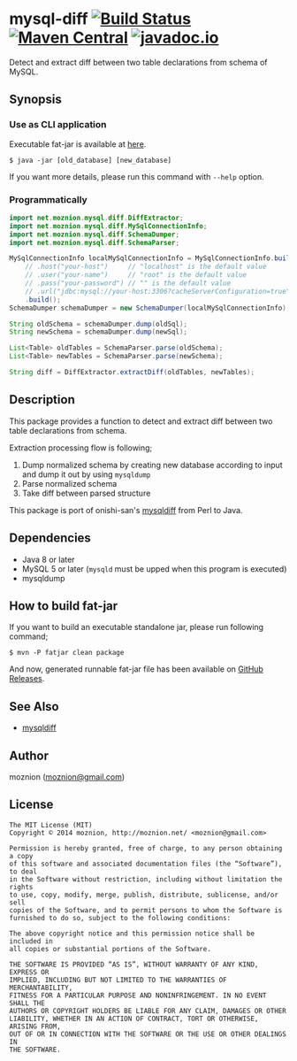 mysql-diff [![Build Status](https://travis-ci.org/moznion/java-mysql-diff.svg?branch=master)](https://travis-ci.org/moznion/java-mysql-diff) [![Maven Central](https://maven-badges.herokuapp.com/maven-central/net.moznion/mysql-diff/badge.svg)](https://maven-badges.herokuapp.com/maven-central/net.moznion/mysql-diff) [![javadoc.io](https://javadocio-badges.herokuapp.com/net.moznion/mysql-diff/badge.svg)](https://javadocio-badges.herokuapp.com/net.moznion/mysql-diff)
==

Detect and extract diff between two table declarations from schema of MySQL.

Synopsis
--

### Use as CLI application

Executable fat-jar is available at [here](https://github.com/moznion/java-mysql-diff/releases).

```
$ java -jar [old_database] [new_database]
```

If you want more details, please run this command with `--help` option.

### Programmatically

```java
import net.moznion.mysql.diff.DiffExtractor;
import net.moznion.mysql.diff.MySqlConnectionInfo;
import net.moznion.mysql.diff.SchemaDumper;
import net.moznion.mysql.diff.SchemaParser;

MySqlConnectionInfo localMySqlConnectionInfo = MySqlConnectionInfo.builder()
    // .host("your-host")     // "localhost" is the default value
    // .user("your-name")     // "root" is the default value
    // .pass("your-password") // "" is the default value
    // .url("jdbc:mysql://your-host:3306?cacheServerConfiguration=true") // or you can specify host, port and properties by a URL
    .build();
SchemaDumper schemaDumper = new SchemaDumper(localMySqlConnectionInfo);

String oldSchema = schemaDumper.dump(oldSql);
String newSchema = schemaDumper.dump(newSql);

List<Table> oldTables = SchemaParser.parse(oldSchema);
List<Table> newTables = SchemaParser.parse(newSchema);

String diff = DiffExtractor.extractDiff(oldTables, newTables);
```

Description
--

This package provides a function to detect and extract diff between two table declarations from schema.

Extraction processing flow is following;

1. Dump normalized schema by creating new database according to input and dump it out by using `mysqldump`
2. Parse normalized schema
3. Take diff between parsed structure

This package is port of onishi-san's [mysqldiff](https://github.com/onishi/mysqldiff) from Perl to Java.

Dependencies
--

- Java 8 or later
- MySQL 5 or later (`mysqld` must be upped when this program is executed)
- mysqldump

How to build fat-jar
--

If you want to build an executable standalone jar,
please run following command;

```
$ mvn -P fatjar clean package
```

And now, generated runnable fat-jar file has been available on [GitHub Releases](https://github.com/moznion/java-mysql-diff/releases).

See Also
--

- [mysqldiff](https://github.com/onishi/mysqldiff)

Author
--

moznion (<moznion@gmail.com>)

License
--

```
The MIT License (MIT)
Copyright © 2014 moznion, http://moznion.net/ <moznion@gmail.com>

Permission is hereby granted, free of charge, to any person obtaining a copy
of this software and associated documentation files (the “Software”), to deal
in the Software without restriction, including without limitation the rights
to use, copy, modify, merge, publish, distribute, sublicense, and/or sell
copies of the Software, and to permit persons to whom the Software is
furnished to do so, subject to the following conditions:

The above copyright notice and this permission notice shall be included in
all copies or substantial portions of the Software.

THE SOFTWARE IS PROVIDED “AS IS”, WITHOUT WARRANTY OF ANY KIND, EXPRESS OR
IMPLIED, INCLUDING BUT NOT LIMITED TO THE WARRANTIES OF MERCHANTABILITY,
FITNESS FOR A PARTICULAR PURPOSE AND NONINFRINGEMENT. IN NO EVENT SHALL THE
AUTHORS OR COPYRIGHT HOLDERS BE LIABLE FOR ANY CLAIM, DAMAGES OR OTHER
LIABILITY, WHETHER IN AN ACTION OF CONTRACT, TORT OR OTHERWISE, ARISING FROM,
OUT OF OR IN CONNECTION WITH THE SOFTWARE OR THE USE OR OTHER DEALINGS IN
THE SOFTWARE.
```

